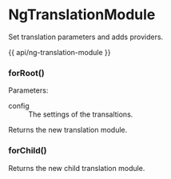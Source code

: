 <!-- ======================================================================
--- Search engine
title:          NgTranslationModule
keywords:       NgTranslationModule
description:    NgTranslationModule.
--- Menu system
order:          10
text:           NgTranslationModule
hidden:         false
umbel:          false
--- Page properties
id:             
document:       
layout:         layout-2-left
$-left:         #side-menu
searchable:     true
--- Side menu
side-menu-root:     /api
side-menu-header:   API
side-menu-top:      
side-menu-depth:    2
======================================================================= -->

# NgTranslationModule

Set translation parameters and adds providers.

{{ api/ng-translation-module }}

### forRoot()

Parameters:

<dl>
  <dt>config</dt>
  <dd>The settings of the transaltions.</dd>
</dl>

<span class="code">Returns</span> the new translation module.

### forChild()

<span  class="code">Returns</span> the new child translation module.
